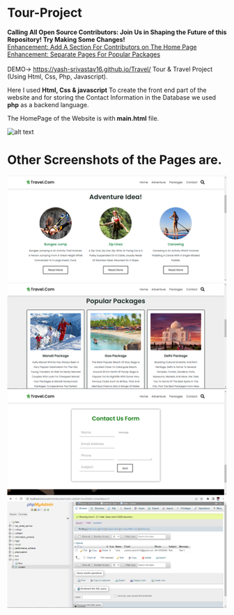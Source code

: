 # Tour-Project
<b>Calling All Open Source Contributors: Join Us in Shaping the Future of this Repository! Try Making Some Changes!</b> <br>
[Enhancement: Add A Section For Contributors on The Home Page ](https://github.com/SaurabhKumar18071998/Travel/issues/10) <br>
[Enhancement: Separate Pages For Popular Packages ](https://github.com/SaurabhKumar18071998/Travel/issues/9) <br><br>
DEMO-> https://yash-srivastav16.github.io/Travel/
Tour &amp; Travel Project (Using Html, Css, Php, Javascript).

Here I used <b>Html, Css & javascript</b> To create the front end part of the website and for storing the Contact Information in the Database we used <b>php</b> as a backend language.

The HomePage of the Website is with<b> main.html</b> file.

![alt text](https://github.com/SaurabhKumar18071998/Tour-Project/blob/main/screenshot/home.PNG?raw=true)

<h1><b>Other Screenshots of the Pages are.</b></h1>

![alt text](https://github.com/SaurabhKumar18071998/Travel/blob/main/screenshot/adventure.PNG?raw=true)
![alt text](https://github.com/SaurabhKumar18071998/Travel/blob/main/screenshot/package1.PNG?raw=true)
![alt text](https://github.com/SaurabhKumar18071998/Travel/blob/main/screenshot/contact.PNG?raw=true)
![alt text](https://github.com/SaurabhKumar18071998/Travel/blob/main/screenshot/database_contact.PNG?raw=true)
